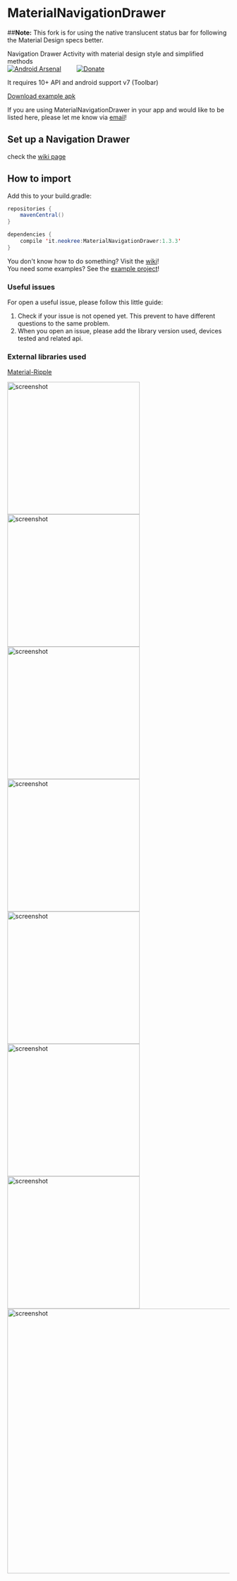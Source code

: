 MaterialNavigationDrawer
========================
##**Note:** This fork is for using the native translucent status bar for following the Material Design specs better.

Navigation Drawer Activity with material design style and simplified methods<br>
[![Android Arsenal](https://img.shields.io/badge/Android%20Arsenal-MaterialNavigationDrawer-brightgreen.svg?style=flat)](https://android-arsenal.com/details/1/1114)&ensp;&ensp;&ensp;&ensp;&ensp;[![Donate](https://www.paypalobjects.com/en_GB/i/btn/btn_donate_LG.gif)](https://www.paypal.com/cgi-bin/webscr?cmd=_s-xclick&hosted_button_id=K4GJELZKNEF68)

It requires 10+ API and android support v7 (Toolbar)<br>

[Download example apk](https://raw.github.com/neokree/MaterialNavigationDrawer/master/example.apk)<br>

If you are using MaterialNavigationDrawer in your app and would like to be listed here, please let me know via [email](mailto:neokree@gmail.com)! <br>

## Set up a Navigation Drawer
check the [wiki page](https://github.com/neokree/MaterialNavigationDrawer/wiki/Set-Up-a-Navigation-Drawer-Activity)

## How to import
Add this to your build.gradle:
```java 
repositories {
    mavenCentral()
}

dependencies {
    compile 'it.neokree:MaterialNavigationDrawer:1.3.3'
}
```

You don't know how to do something? Visit the [wiki](https://github.com/neokree/MaterialNavigationDrawer/wiki)!<br>
You need some examples? See the [example project](https://github.com/neokree/MaterialNavigationDrawer/tree/master/MaterialNavigationDrawer)!

### Useful issues
For open a useful issue, please follow this little guide:

1. Check if your issue is not opened yet. This prevent to have different questions to the same problem.
2. When you open an issue, please add the library version used, devices tested and related api. 

### External libraries used
[Material-Ripple](https://github.com/balysv/material-ripple)

<img src="https://raw.github.com/neokree/MaterialNavigationDrawer/master/art/screen1.jpg" alt="screenshot" width="300px" height="auto" />
<img src="https://raw.github.com/neokree/MaterialNavigationDrawer/master/art/screen2.jpg" alt="screenshot" width="300px" height="auto" />
<img src="https://raw.github.com/neokree/MaterialNavigationDrawer/master/art/screen3.jpg" alt="screenshot" width="300px" height="auto" />
<img src="https://raw.github.com/neokree/MaterialNavigationDrawer/master/art/screen4.jpg" alt="screenshot" width="300px" height="auto" />
<img src="https://raw.github.com/neokree/MaterialNavigationDrawer/master/art/screen6.jpg" alt="screenshot" width="300px" height="auto" />
<img src="https://raw.github.com/neokree/MaterialNavigationDrawer/master/art/screen7.jpg" alt="screenshot" width="300px" height="auto" />
<img src="https://raw.github.com/neokree/MaterialNavigationDrawer/master/art/screen8.jpg" alt="screenshot" width="300px" height="auto" />
<img src="https://raw.github.com/neokree/MaterialNavigationDrawer/master/art/screen5.jpg" alt="screenshot" width="600px" height="auto" />
